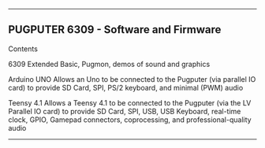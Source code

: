 -------------------------------------------------------------------------------
PUGPUTER 6309 - Software and Firmware
-------------------------------------------------------------------------------

Contents

6309 			Extended Basic, Pugmon, demos of sound and graphics

Arduino UNO		Allows an Uno to be connected to the Pugputer (via parallel IO
				card) to provide SD Card, SPI, PS/2 keyboard, and minimal (PWM)
				audio

Teensy 4.1		Allows a Teensy 4.1 to be connected to the Pugputer (via the
				LV Parallel IO card) to provide SD Card, SPI, USB, 
				USB Keyboard, real-time clock, GPIO, Gamepad connectors, 
				coprocessing, and professional-quality audio

-------------------------------------------------------------------------------
